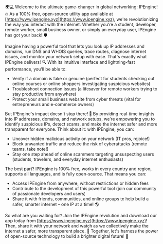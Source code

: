 🌍💻 Welcome to the ultimate game-changer in global networking: IPEngine! 🔥 As a 100% free, open-source utility app available at [https://www.ipengine.xyz](https://www.ipengine.xyz), we're revolutionizing the way you interact with the internet. Whether you're a student, developer, remote worker, small business owner, or simply an everyday user, IPEngine has got your back! 🛡️

Imagine having a powerful tool that lets you look up IP addresses and domains, run DNS and WHOIS queries, trace routes, diagnose internet issues, and monitor your network setup with ease. That's exactly what IPEngine delivers! 🔍 With its intuitive interface and lightning-fast performance, you'll be able to:

* Verify if a domain is fake or genuine (perfect for students checking out online courses or online shoppers investigating suspicious websites)
* Troubleshoot connection issues (a lifesaver for remote workers trying to stay productive from anywhere)
* Protect your small business website from cyber threats (vital for entrepreneurs and e-commerce owners)

But IPEngine's impact doesn't stop there! 🚀 By providing real-time insights into IP addresses, domains, and network setups, we're empowering you to identify suspicious IPs, detect scams, and make the internet safer and more transparent for everyone. Think about it: with IPEngine, you can:

* Uncover hidden malicious activity on your network (IT pros, rejoice!)
* Block unwanted traffic and reduce the risk of cyberattacks (remote teams, take note!)
* Stay one step ahead of online scammers targeting unsuspecting users (students, travelers, and everyday internet enthusiasts)

The best part? IPEngine is 100% free, works in every country and region, supports all languages, and is fully open-source. That means you can:

* Access IPEngine from anywhere, without restrictions or hidden fees
* Contribute to the development of this powerful tool (join our community of passionate developers and users)
* Share it with friends, communities, and online groups to help build a safer, smarter internet – one IP at a time! 🌎

So what are you waiting for? Join the IPEngine revolution and download our app today from [https://www.ipengine.xyz](https://www.ipengine.xyz)! Then, share it with your network and watch as we collectively make the internet a safer, more transparent place. 💪 Together, let's harness the power of open-source technology to build a brighter digital future! 🌟